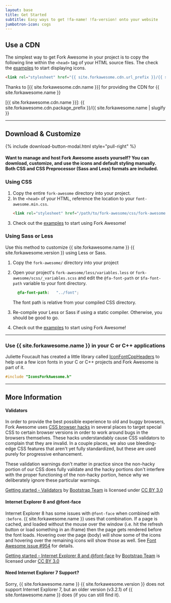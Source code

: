 ```yaml
---
layout: base
title: Get Started
subtitle: Easy ways to get !fa-name! !fa-version! onto your website
jumbotron-icon: cogs
---
```


## Use a CDN

The simplest way to get Fork Awesome in your project is to copy the following
line within the `<head>` tag of your HTML source files. The check the [examples]
to start displaying icons.

```html
<link rel="stylesheet" href="{{ site.forkawesome.cdn.url_prefix }}/{{ site.forkawesome.name | slugify }}@{{ site.forkawesome.version }}/css/fork-awesome.min.css" integrity="{{ site.forkawesome.cdn.integrity }}" crossorigin="anonymous">
```

Thanks to [{{ site.forkawesome.cdn.name }}] for providing the CDN for {{ site.forkawesome.name }}

[{{ site.forkawesome.cdn.name }}]: {{ site.forkawesome.cdn.package_prefix }}/{{ site.forkawesome.name | slugify }}

---

## Download &amp; Customize

{% include download-button-modal.html style="pull-right" %}

#### Want to manage and host Fork Awesome assets yourself? You can download, customize, and use the icons and default styling manually. Both CSS and CSS Preprocessor (Sass and Less) formats are included.

### Using CSS
1. Copy the entire `fork-awesome` directory into your project.
2. In the `<head>` of your HTML, reference the location to your
   `font-awesome.min.css`.
   ```html
   <link rel="stylesheet" href="/path/to/fork-awesome/css/fork-awesome.min.css">
   ```
3. Check out the [examples] to start using Fork Awesome!

### Using Sass or Less

Use this method to customize {{ site.forkawesome.name }}
{{ site.forkawesome.version }} using Less or Sass.
1. Copy the `fork-awesome/` directory into your project
2. Open your project's `fork-awesome/less/variables.less` or
   `fork-awesome/scss/_variables.scss` and edit the `@fa-font-path` or
   `$fa-font-path` variable to your font directory.

   ```scss
     @fa-font-path:   "../font";
   ```

   <p class="alert alert-info">
     <i class="fa fa-info-circle"></i>
     The font path is relative from your compiled CSS directory.
   </p>

3. Re-compile your Less or Sass if using a static compiler. Otherwise, you should be good to go.
4. Check out the [examples] to start using Fork Awesome!

---

### Use {{ site.forkawesome.name }} in your C or C++ applications

Juliette Foucault has created a little library called [IconFontCppHeaders] to
help use a few icon fonts in your C or C++ projects and Fork Awesome is part
of it.

```c
#include "IconsForkAwesome.h"
```

[IconFontCppHeaders]: https://github.com/juliettef/IconFontCppHeaders

---

## More Information

#### Validators

In order to provide the best possible experience to old and buggy browsers,
Fork Awesome uses [CSS browser hacks] in several places to target special CSS to
certain browser versions in order to work around bugs in the browsers
themselves. These hacks understandably cause CSS validators to complain that
they are invalid. In a couple places, we also use bleeding-edge CSS features
that aren't yet fully standardized, but these are used purely for progressive
enhancement.

These validation warnings don't matter in practice since the non-hacky portion
of our CSS does fully validate and the hacky portions don't interfere with the
proper functioning of the non-hacky portion, hence why we deliberately ignore
these particular warnings.

[Getting started - Validators] by [Bootstrap Team] is licensed under [CC BY 3.0]

[CSS browser hacks]: //browserhacks.com/
[Getting started - Validators]: //getbootstrap.com/getting-started/#support-validators

#### Internet Explorer 8 and @font-face

Internet Explorer 8 has some issues with `@font-face` when combined with
`:before`. {{ site.forkawesome.name }} uses that combination. If a page is
cached, and loaded without the mouse over the window (i.e. hit the refresh
button or load something in an iframe) then the page gets rendered before the
font loads.  Hovering over the page (body) will show some of the icons and
hovering over the remaining icons will show those as well. See
[Font Awesome issue #954] for details.

[Getting started - Internet Explorer 8 and @font-face] by [Bootstrap Team] is
licensed under [CC BY 3.0]

[Getting started - Internet Explorer 8 and @font-face]: http://getbootstrap.com/getting-started/#support-ie8-font-face
[Font Awesome issue #954]: https://github.com/FortAwesome/Font-Awesome/issues/954

#### Need Internet Explorer 7 Support?

Sorry, {{ site.forkawesome.name }} {{ site.forkawesome.version }} does not
support Internet Explorer 7, but an older version (v3.2.1) of
{{ site.fontawesome.name }} does (if you can still find it).

[examples]: examples
[Bootstrap Team]: //getbootstrap.com/about/#team
[CC BY 3.0]: //creativecommons.org/licenses/by/3.0/
